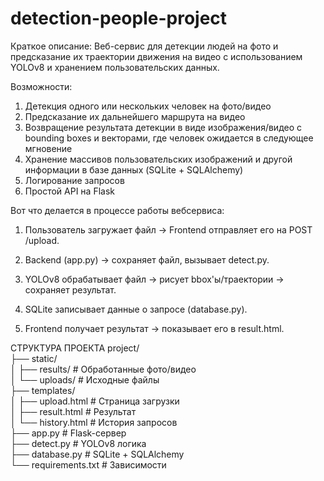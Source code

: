 # detection-people-project
Краткое описание:
Веб-сервис для детекции людей на фото и предсказание их траектории движения на видео с использованием YOLOv8 и хранением пользовательских данных.

Возможности:
1. Детекция одного или нескольких человек на фото/видео
2. Предсказание их дальнейшего маршрута на видео
3. Возвращение результата детекции в виде изображения/видео с bounding boxes и векторами, где человек ожидается в следующее мгновение
4. Хранение массивов пользовательских изображений и другой информации в базе данных (SQLite + SQLAlchemy)
5. Логирование запросов
6. Простой API на Flask

Вот что делается в процессе работы вебсервиса:
1. Пользователь загружает файл → Frontend отправляет его на POST /upload.

2. Backend (app.py) → сохраняет файл, вызывает detect.py.

3. YOLOv8 обрабатывает файл → рисует bbox'ы/траектории → сохраняет результат.

4. SQLite записывает данные о запросе (database.py).

5. Frontend получает результат → показывает его в result.html.

СТРУКТУРА ПРОЕКТА
project/  
├── static/  
│   ├── results/          # Обработанные фото/видео  
│   └── uploads/          # Исходные файлы  
├── templates/  
│   ├── upload.html       # Страница загрузки  
│   ├── result.html       # Результат  
│   └── history.html      # История запросов  
├── app.py                # Flask-сервер  
├── detect.py             # YOLOv8 логика  
├── database.py           # SQLite + SQLAlchemy  
└── requirements.txt      # Зависимости  
